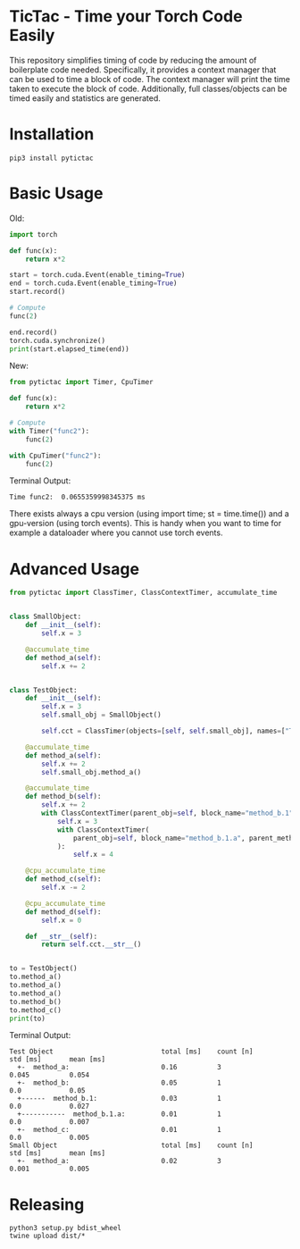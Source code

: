 # TicTac - Time your Torch Code Easily
This repository simplifies timing of code by reducing the amount of boilerplate code needed. 
Specifically, it provides a context manager that can be used to time a block of code. 
The context manager will print the time taken to execute the block of code. 
Additionally, full classes/objects can be timed easily and statistics are generated.


# Installation
```
pip3 install pytictac
```


# Basic Usage

Old:
```python
import torch

def func(x):
    return x*2

start = torch.cuda.Event(enable_timing=True)
end = torch.cuda.Event(enable_timing=True)
start.record()

# Compute
func(2)

end.record()
torch.cuda.synchronize()
print(start.elapsed_time(end))
```

New:
```python
from pytictac import Timer, CpuTimer

def func(x):
    return x*2

# Compute
with Timer("func2"):
    func(2)

with CpuTimer("func2"):
    func(2)
```
Terminal Output:
```shell
Time func2:  0.0655359998345375 ms
```

There exists always a cpu version (using import time; st = time.time()) and a gpu-version (using torch events). 
This is handy when you want to time for example a dataloader where you cannot use torch events.

# Advanced Usage

```python
from pytictac import ClassTimer, ClassContextTimer, accumulate_time


class SmallObject:
    def __init__(self):
        self.x = 3

    @accumulate_time
    def method_a(self):
        self.x += 2


class TestObject:
    def __init__(self):
        self.x = 3
        self.small_obj = SmallObject()

        self.cct = ClassTimer(objects=[self, self.small_obj], names=["Test Object", "Small Object"], enabled=True)

    @accumulate_time
    def method_a(self):
        self.x += 2
        self.small_obj.method_a()

    @accumulate_time
    def method_b(self):
        self.x += 2
        with ClassContextTimer(parent_obj=self, block_name="method_b.1", parent_method_name="method_b"):
            self.x = 3
            with ClassContextTimer(
                parent_obj=self, block_name="method_b.1.a", parent_method_name="method_b.1", n_level=2, cpu=True
            ):
                self.x = 4

    @cpu_accumulate_time
    def method_c(self):
        self.x -= 2

    @cpu_accumulate_time
    def method_d(self):
        self.x = 0

    def __str__(self):
        return self.cct.__str__()


to = TestObject()
to.method_a()
to.method_a()
to.method_a()
to.method_b()
to.method_c()
print(to)
```
Terminal Output:
```shell
Test Object                           total [ms]    count [n]        std [ms]       mean [ms]
  +-  method_a:                       0.16          3                0.045          0.054           
  +-  method_b:                       0.05          1                0.0            0.05            
  +------  method_b.1:                0.03          1                0.0            0.027           
  +-----------  method_b.1.a:         0.01          1                0.0            0.007           
  +-  method_c:                       0.01          1                0.0            0.005           
Small Object                          total [ms]    count [n]        std [ms]       mean [ms]
  +-  method_a:                       0.02          3                0.001          0.005       
```

# Releasing
```
python3 setup.py bdist_wheel 
twine upload dist/* 
```